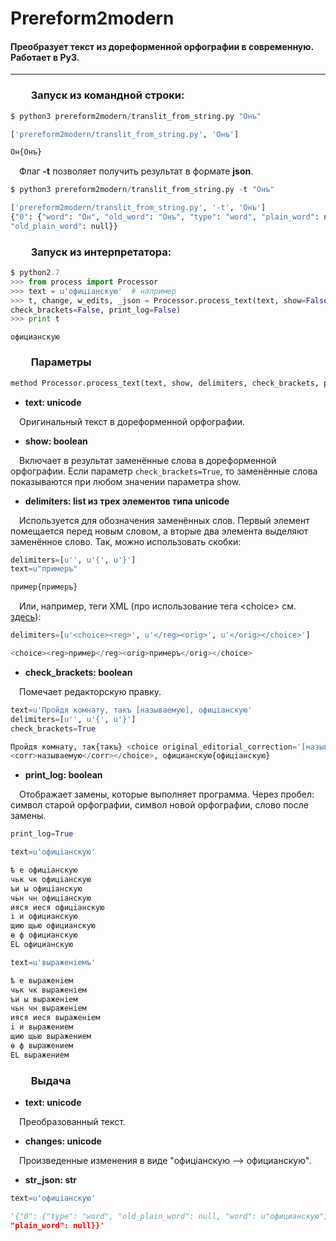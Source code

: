 # Prereform2modern
#### Преобразует текст из дореформенной орфографии в современную. Работает в Py3.  
---

### &emsp;&emsp;Запуск из командной строки:
```python
$ python3 prereform2modern/translit_from_string.py "Онъ"
```

```python
['prereform2modern/translit_from_string.py', 'Онъ']

Он{Онъ}
```

&emsp;Флаг __-t__ позволяет получить результат в формате __json__.
```python
$ python3 prereform2modern/translit_from_string.py -t "Онъ"
```

```python
['prereform2modern/translit_from_string.py', '-t', 'Онъ']
{"0": {"word": "Он", "old_word": "Онъ", "type": "word", "plain_word": null, 
"old_plain_word": null}}
```

### &emsp;&emsp;Запуск из интерпретатора:
```python
$ python2.7
>>> from process import Processor
>>> text = u'офицiанскую'  # например
>>> t, change, w_edits, _json = Processor.process_text(text, show=False, delimiters=[u'', u'{', u'}'], 
check_brackets=False, print_log=False)
>>> print t
```
```
официанскую
```

### &emsp;&emsp;Параметры
```python
method Processor.process_text(text, show, delimiters, check_brackets, print_log=True)
```
* __text: unicode__

&emsp;Оригинальный текст в дореформенной орфографии.

* __show: boolean__

&emsp;Включает в результат заменённые слова в дореформенной орфографии. Если параметр `check_brackets=True`, то заменённые слова показываются при любом значении параметра show.

* __delimiters: list из трех элементов типа unicode__

&emsp;Используется для обозначения заменённых слов. Первый элемент помещается перед новым словом, а вторые два элемента выделяют заменённое слово. Так, можно использовать скобки:
```python
delimiters=[u'', u'{', u'}']
text=u"примеръ"
```
```python
пример{примеръ}
```

&emsp;Или, например, теги XML (про использование тега \<choice> см. [здесь](https://en.wikipedia.org/wiki/Text_Encoding_Initiative#Choice_tag)):
```python
delimiters=[u'<choice><reg>', u'</reg><orig>', u'</orig></choice>']
```
```python
<choice><reg>пример</reg><orig>примеръ</orig></choice>
```

* __check_brackets: boolean__

&emsp;Помечает редакторскую правку.
```python
text=u'Пройдя комнату, такъ [называемую], офиціанскую'
delimiters=[u'', u'{', u'}']
check_brackets=True
```
```python
Пройдя комнату, так{такъ} <choice original_editorial_correction='[называемую]'><sic></sic>
<corr>называемую</corr></choice>, официанскую{офицiанскую}
```

* __print_log: boolean__

&emsp;Отображает замены, которые выполняет программа. Через пробел: символ старой орфографии, символ новой орфографии, слово после замены.
```python
print_log=True
```
```python
text=u'офицiанскую'
```
```python
ѣ е офицiанскую
чьк чк офицiанскую
ъи ы офицiанскую
чьн чн офицiанскую
ияся иеся офицiанскую
i и официанскую
щию щью официанскую
ѳ ф официанскую
EL официанскую
````

```python
text=u'выраженіемъ'
```

```python
ѣ е выраженiем
чьк чк выраженiем
ъи ы выраженiем
чьн чн выраженiем
ияся иеся выраженiем
i и выражением
щию щью выражением
ѳ ф выражением
EL выражением
```

### &emsp;&emsp;Выдача
* __text: unicode__

&emsp;Преобразованный текст.

* __changes: unicode__

&emsp;Произведенные изменения в виде "офицiанскую --> официанскую".

* __str_json: str__
```python
text=u'офицiанскую'
```
```python
'{"0": {"type": "word", "old_plain_word": null, "word": u"официанскую", "old_word": u"офицiанскую", 
"plain_word": null}}'
```
